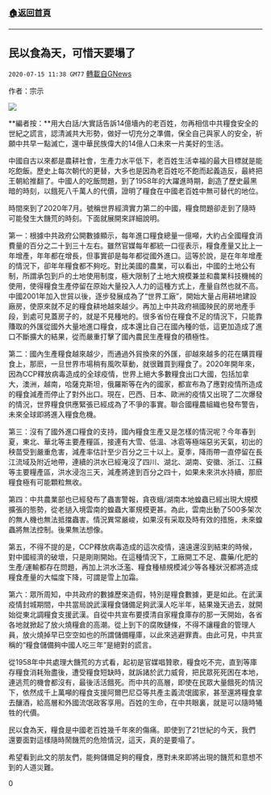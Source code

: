 ###  [:house:返回首頁](https://github.com/ourhimalayas/txt)
---

## 民以食為天，可惜天要塌了
`2020-07-15 11:38 GM77` [轉載自GNews](https://gnews.org/zh-hant/265967/)

作者：宗示

![](https://s3.amazonaws.com/gnews-media-offload/wp-content/uploads/2020/07/15113536/7.15-3.png)

**編者按：**用大白話/大實話告訴14億墻內的老百姓，勿再相信中共糧食安全的世紀之謊言，認清滅共大形勢，做好一切充分之準備，保全自己與家人的安全，祈願中共早一點滅亡，還中華民族偉大的14億人口未來一片美好的生活。

中國自古以來都是農耕社會，生產力水平低下，老百姓生活幸福的最大目標就是能吃飽飯。歷史上每次朝代的更替，大多也是因為老百姓吃不飽而起義造反，最終把王朝給推翻了。中國人的吃飯問題，到了1958年的大躍進時期，創造了歷史最黑暗的時刻，以餓死八千萬人的代價，證明了糧食在中國老百姓中無可替代的地位。

時間來到了2020年7月。號稱世界經濟實力第二的中國，糧食問題卻走到了隨時可能發生大饑荒的時刻。下面就展開來詳細說明。

第一：根據中共政府公開數據顯示，每年進口糧食總量一億噸，大約占全國糧食消費量的百分之二十到三十左右。雖然官媒每年都統一口徑表示，糧食產量又比上一年增產，年年都在增長，但事實卻是每年都從國外進口。這等於說，是在年年增產的情況下，卻年年糧食都不夠吃。對比美國的農業，可以看出，中國的土地公有制，所謂承包到戶的土地使用制度，極大限制了土地大規模兼並和農業科技機械的使用，使得糧食生產停留在原始大量投入人力的這種方式上，產量自然也就不高。中國2001年加入世貿以後，逐步發展成為了“世界工廠”，開始大量占用耕地建設廠房，使原來就不足的糧食耕地越來越少。再加上中共政府禍國殃民的房地產手段，到處可見蓋房子的，就是不見種地的。很多省份在糧食不足的情況下，只能靠賺取的外匯從國外大量地進口糧食，成本還比自己在國內種的低，這更加造成了進口不斷擴大的結果，從而嚴重打擊了國內農民生產糧食的積極性。

第二：國內生產糧食越來越少，而通過外貿換來的外匯，卻越來越多的花在購買糧食上，那麽，一旦世界市場稍有風吹草動，就很難買到糧食了。2020年開年來，因為CCP釋放病毒造成的全球疫情，世界上絕大多數糧食出口大國，包括加拿大，澳洲，越南，哈薩克斯坦，俄羅斯等在內的國家，都宣布為了應對疫情所造成的糧食減產而停止了對外出口。現在，巴西、日本、歐洲的疫情又出現了二次爆發的情況，世界糧食供應緊張已經成為了不爭的事實。聯合國糧農組織也發布警告，未來全球即將進入糧食危機。

第三：沒有了國外進口糧食的支持，國內糧食生產又是怎樣的情況呢？今年春到夏，東北、華北等主要產糧區，接連有大雪、低溫、冰雹等極端惡劣天氣，初出的秧苗受到嚴重危害，減產率估計至少百分之三十以上。夏季，降雨帶一直停留在長江流域及附近地帶，連續的洪水已經淹沒了四川、湖北、湖南、安徽、浙江、江蘇等主要糧產區，洪水浸泡三天，減產將達到百分之四十，如果未來洪水持續，那麽糧食極有可能顆粒無收。

第四：中共農業部也已經發布了蟲害警報，貪夜蛾/湖南本地蝗蟲已經出現大規模擴張的態勢，從老撾入境雲南的蝗蟲大軍規模更甚。為此，雲南出動了500多架次的無人機也無法抵擋蟲害。情況異常嚴峻，如果沒有采取及時有效的措施，未來蝗蟲將無法控制。後果無法想像。

第五，不得不提的是，CCP釋放病毒造成的這次疫情，遠遠還沒到結束的時候，對中國經濟的破壞，只是剛剛開始。在這種情況下，工廠開工不足、農藥/化肥的生產/運輸都存在問題，再加上洪水泛濫、糧食種植規模減少等各種狀況都將造成糧食產量的大幅度下降，可謂是雪上加霜。

第六：眾所周知，中共政府的數據歷來造假，特別是糧食數據，更是如此。在武漢疫情封城期間，中共當局說武漢糧食儲備足夠武漢人吃半年，結果幾天過去，就開始從東北調糧食支援武漢。自從中共宣布要摸清自家糧食庫存的那一天開始，各省各地就掀起了放火燒糧倉的高潮。從上到下的腐敗鏈條，不得不讓糧倉的管理人員，放火燒掉早已空空如也的所謂儲備糧庫，以此來逃避罪責。由此可見，中共宣稱的“糧食儲備夠中國人吃三年”是絕對的謊言。

從1958年中共處理大饑荒的方式看，起初是官媒唱贊歌，糧食吃不完，直到等庫存糧食消耗殆盡後，遭受糧食短缺時，就訴諸於武力威脅，把民眾死死困在本地，連逃荒的機會都沒有，最後活活餓死。而中共的高層，即使在民眾大量餓死的情況下，依然成千上萬噸的糧食支援阿爾巴尼亞等共產主義流氓國家，甚至還將糧食拿去釀酒，給高層和外國流氓政客享用。百姓的生命，在中共眼裏，就是可以隨時犧牲的代價。

民以食為天，糧食是中國老百姓幾千年來的傷痛。即使到了21世紀的今天，我們還要面對這樣隨時鬧饑荒的危險情況，這天，真的是要塌了。

希望看到此文的朋友們，能夠儲備足夠的糧食，應對未來即將出現的饑荒和意想不到的人道災難。

0
